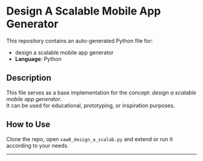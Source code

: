 # Design A Scalable Mobile App Generator

This repository contains an auto-generated Python file for:

- design a scalable mobile app generator
- **Language**: Python

## Description

This file serves as a base implementation for the concept: *design a scalable mobile app generator*.  
It can be used for educational, prototyping, or inspiration purposes.

## How to Use

Clone the repo, open `xaw0_design_a_scalab.py` and extend or run it according to your needs.

---


